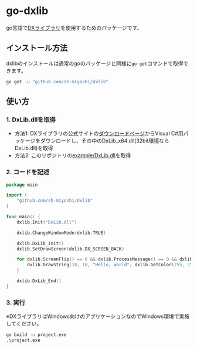 # go-dxlib

go言語で[DXライブラリ](https://dxlib.xsrv.jp/)を使用するためのパッケージです。

## インストール方法

dxlibのインストールは通常のgoのパッケージと同様に`go get`コマンドで取得できます。

```bat
go get -u "github.com/sh-miyoshi/dxlib"
```

## 使い方

### 1. DxLib.dllを取得

- 方法1: DXライブラリの公式サイトの[ダウンロードページ](https://dxlib.xsrv.jp/dxdload.html)からVisual C#用パッケージをダウンロードし、その中のDxLib_x64.dll(32bit環境ならDxLib.dll)を取得
- 方法2: このリポジトリの[example/DxLib.dll](https://github.com/sh-miyoshi/dxlib/raw/master/example/DxLib.dll)を取得

### 2. コードを記述

```go
package main

import (
    "github.com/sh-miyoshi/dxlib"
)

func main() {
    dxlib.Init("DxLib.dll")

    dxlib.ChangeWindowMode(dxlib.TRUE)

    dxlib.DxLib_Init()
    dxlib.SetDrawScreen(dxlib.DX_SCREEN_BACK)

    for dxlib.ScreenFlip() == 0 && dxlib.ProcessMessage() == 0 && dxlib.ClearDrawScreen() == 0 {
        dxlib.DrawString(10, 10, "Hello, world", dxlib.GetColor(255, 255, 255))
    }

    dxlib.DxLib_End()
}
```

### 3. 実行

※DXライブラリはWindows向けのアプリケーションなのでWindows環境で実施してください。

```bat
go build -o project.exe
.\project.exe
```
